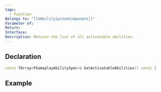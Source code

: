 ```yaml
---
tags:
  - Function
Belongs to: "[[UAbilitySystemComponent]]"
Parameter of: 
Return: 
Interface: 
Description: Returns the list of all activatable abilities.
---
```


## Declaration

```cpp
const TArray<FGameplayAbilitySpec>& GetActivatableAbilities() const { 	return ActivatableAbilities.Items; }
```

## Example

```cpp
```